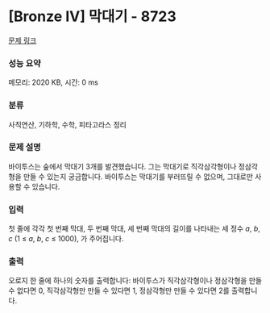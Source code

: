 # [Bronze IV] 막대기 - 8723 

[문제 링크](https://www.acmicpc.net/problem/8723) 

### 성능 요약

메모리: 2020 KB, 시간: 0 ms

### 분류

사칙연산, 기하학, 수학, 피타고라스 정리

### 문제 설명

<p>바이투스는 숲에서 막대기 3개를 발견했습니다. 그는 막대기로 직각삼각형이나 정삼각형을 만들 수 있는지 궁금합니다. 바이투스는 막대기를 부러뜨릴 수 없으며, 그대로만 사용할 수 있습니다.</p>

### 입력 

 <p>첫 줄에 각각 첫 번째 막대, 두 번째 막대, 세 번째 막대의 길이를 나타내는 세 정수 <em>a</em>, <em>b</em>, <em>c</em> (1 ≤ <em>a</em>, <em>b</em>, <em>c</em> ≤ 1000), 가 주어집니다.</p>

### 출력 

 <p>오로지 한 줄에 하나의 숫자를 출력합니다: 바이투스가 직각삼각형이나 정삼각형을 만들 수 없다면 0, 직각삼각형만 만들 수 있다면 1, 정삼각형만 만들 수 있다면 2를 출력합니다.</p>

